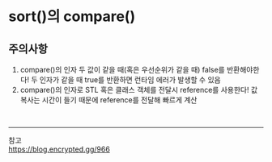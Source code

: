 # sort()의 compare()
## 주의사항
1. compare()의 인자 두 값이 같을 때(혹은 우선순위가 같을 때) false를 반환해야한다! 두 인자가 같을 때 true를 반환하면 런타임 에러가 발생할 수 있음
2. compare()의 인자로 STL 혹은 클래스 객체를 전달시 reference를 사용한다! 값복사는 시간이 들기 때문에 reference를 전달해 빠르게 계산

<br>

---
참고   
https://blog.encrypted.gg/966